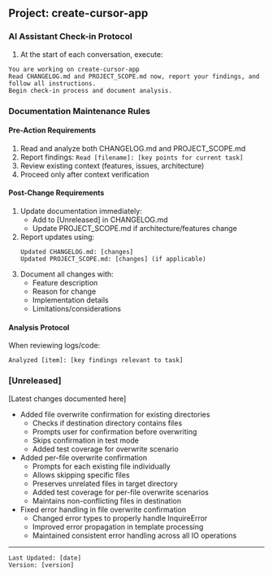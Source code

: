 ## Project: create-cursor-app

### AI Assistant Check-in Protocol
1. At the start of each conversation, execute:
```
You are working on create-cursor-app
Read CHANGELOG.md and PROJECT_SCOPE.md now, report your findings, and follow all instructions.
Begin check-in process and document analysis.
```

### Documentation Maintenance Rules

#### Pre-Action Requirements
1. Read and analyze both CHANGELOG.md and PROJECT_SCOPE.md
2. Report findings: `Read [filename]: [key points for current task]`
3. Review existing context (features, issues, architecture)
4. Proceed only after context verification

#### Post-Change Requirements
1. Update documentation immediately:
   - Add to [Unreleased] in CHANGELOG.md
   - Update PROJECT_SCOPE.md if architecture/features change
2. Report updates using:
   ```
   Updated CHANGELOG.md: [changes]
   Updated PROJECT_SCOPE.md: [changes] (if applicable)
   ```
3. Document all changes with:
   - Feature description
   - Reason for change
   - Implementation details
   - Limitations/considerations

#### Analysis Protocol
When reviewing logs/code:
```
Analyzed [item]: [key findings relevant to task]
```

### [Unreleased]
[Latest changes documented here]
- Added file overwrite confirmation for existing directories
  - Checks if destination directory contains files
  - Prompts user for confirmation before overwriting
  - Skips confirmation in test mode
  - Added test coverage for overwrite scenario
- Added per-file overwrite confirmation
  - Prompts for each existing file individually
  - Allows skipping specific files
  - Preserves unrelated files in target directory
  - Added test coverage for per-file overwrite scenarios
  - Maintains non-conflicting files in destination
- Fixed error handling in file overwrite confirmation
  - Changed error types to properly handle InquireError
  - Improved error propagation in template processing
  - Maintained consistent error handling across all IO operations

---
```
Last Updated: [date]
Version: [version]